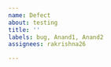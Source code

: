 ```yaml
---
name: Defect
about: testing
title: ''
labels: bug, Anand1, Anand2
assignees: rakrishna26

---
```



